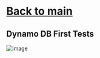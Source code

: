 # [Back to main](index)

## Dynamo DB First Tests

![image](https://user-images.githubusercontent.com/47732318/169566693-9444e80f-0f48-44db-a8fa-dd2c130bade5.png)
